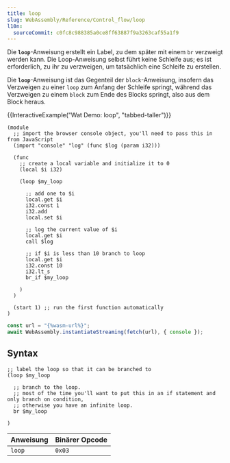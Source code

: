 ```yaml
---
title: loop
slug: WebAssembly/Reference/Control_flow/loop
l10n:
  sourceCommit: c0fc8c988385a0ce8ff63887f9a3263caf55a1f9
---
```


Die **`loop`**-Anweisung erstellt ein Label, zu dem später mit einem `br` verzweigt werden kann. Die Loop-Anweisung selbst führt keine Schleife aus; es ist erforderlich, zu ihr zu verzweigen, um tatsächlich eine Schleife zu erstellen.

Die **`loop`**-Anweisung ist das Gegenteil der `block`-Anweisung, insofern das Verzweigen zu einer `loop` zum Anfang der Schleife springt, während das Verzweigen zu einem `block` zum Ende des Blocks springt, also aus dem Block heraus.

{{InteractiveExample("Wat Demo: loop", "tabbed-taller")}}

```wat interactive-example
(module
  ;; import the browser console object, you'll need to pass this in from JavaScript
  (import "console" "log" (func $log (param i32)))

  (func
    ;; create a local variable and initialize it to 0
    (local $i i32)

    (loop $my_loop

      ;; add one to $i
      local.get $i
      i32.const 1
      i32.add
      local.set $i

      ;; log the current value of $i
      local.get $i
      call $log

      ;; if $i is less than 10 branch to loop
      local.get $i
      i32.const 10
      i32.lt_s
      br_if $my_loop

    )
  )

  (start 1) ;; run the first function automatically
)
```

```js interactive-example
const url = "{%wasm-url%}";
await WebAssembly.instantiateStreaming(fetch(url), { console });
```

## Syntax

```wat
;; label the loop so that it can be branched to
(loop $my_loop

  ;; branch to the loop.
  ;; most of the time you'll want to put this in an if statement and only branch on condition,
  ;; otherwise you have an infinite loop.
  br $my_loop

)
```

| Anweisung | Binärer Opcode |
| --------- | -------------- |
| `loop`    | `0x03`         |
